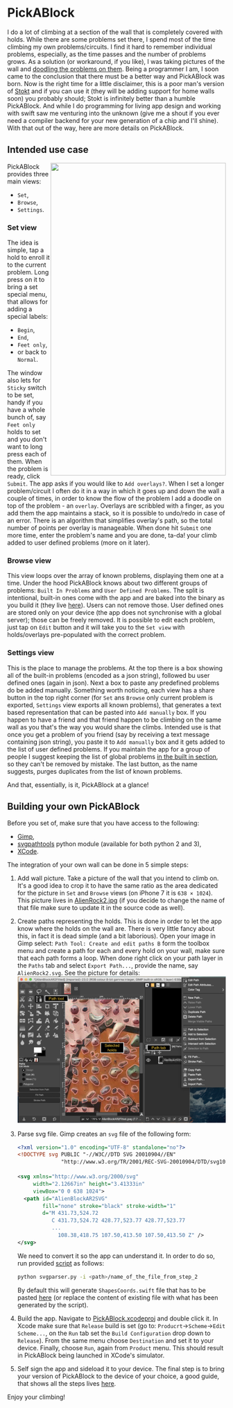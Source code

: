 # PickABlock
I do a lot of climbing at a section of the wall that is completely covered with holds. While there are some problems set there, I spend most of the time climbing my own problems/circuits. I find it hard to remember individual problems, especially, as the time passes and the number of problems grows. As a solution (or workaround, if you like), I was taking pictures of the wall and [doodling the problems on them](https://github.com/jchlanda/PickABlock/blob/readme_assets/readme_assets/LT_11.jpg). Being a programmer I am, I soon came to the conclusion that there must be a better way and PickABlock was born. Now is the right time for a little disclaimer, this is a poor man's version of [Stokt](https://www.getstokt.com/) and if you can use it (they will be adding support for home walls soon) you probably should; Stokt is infinitely better than a humble PickABlock. And while I do programming for living app design and working with swift saw me venturing into the unknown (give me a shout if you ever need a compiler backend for your new generation of a chip and I'll shine). With that out of the way, here are more details on PickABlock.

## Intended use case
<img align="right" width="404" height="720" src="https://github.com/jchlanda/PickABlock/blob/readme_assets/readme_assets/PickABlock.gif">

PickABlock provides three main views:
* `Set`,
* `Browse`,
* `Settings`.
### Set view
The idea is simple, tap a hold to enroll it to the current problem. Long press on it to bring a set special menu, that allows for adding a special labels:
* `Begin`,
* `End`,
* `Feet only`,
* or back to `Normal`.

The window also lets for `Sticky` switch to be set, handy if you have a whole bunch of, say `Feet only` holds to set and you don't want to long press each of them.
When the problem is ready, click `Submit`. The app asks if you would like to `Add overlays?`. When I set a longer problem/circuit I often do it in a way in which it goes up and down the wall a couple of times, in order to know the flow of the problem I add a doodle on top of the problem - an `overlay`. Overlays are scribbled with a finger, as you add them the app maintains a stack, so it is possible to undo/redo in case of an error. There is an algorithm that simplifies overlay's path, so the total number of points per overlay is manageable. When done hit `Submit` one more time, enter the problem's name and you are done, ta-da! your climb added to user defined problems (more on it later).
### Browse view
This view loops over the array of known problems, displaying them one at a time. Under the hood PickABlock knows about two different groups of problems: `Built In Problems` and `User Defined Problems`. The split is intentional, built-in ones come with the app and are baked into the binary as you build it (they live [here](https://github.com/jchlanda/PickABlock/blob/master/app/PickABlock/PickABlock/KnownProblems.json)). Users can not remove those. User defined ones are stored only on your device (the app does not synchronise with a global server); those can be freely removed. It is possible to edit each problem, just tap on `Edit` button and it will take you to the `Set view` with holds/overlays pre-populated with the correct problem.
### Settings view
This is the place to manage the problems. At the top there is a box showing all of the built-in problems (encoded as a json string), followed bu user defined ones (again in json). Next a box to paste any predefined problems do be added manually. Something worth noticing, each view has a share button in the top right corner (for `Set` ans `Browse` only current problem is exported, `Settings` view exports all known problems), that generates a text based representation that can be pasted into `Add manually` box. If you happen to have a friend and that friend happen to be climbing on the same wall as you that's the way you would share the climbs. Intended use is that once you get a problem of you friend (say by receiving a text message containing json string), you paste it to `Add manually` box and it gets added to the list of user defined problems. If you maintain the app for a group of people I suggest keeping the list of global problems [in the built in section](https://github.com/jchlanda/PickABlock/blob/master/app/PickABlock/PickABlock/KnownProblems.json), so they can't be removed by mistake. The last button, as the name suggests, purges duplicates from the list of known problems.

And that, essentially, is it, PickABlock at a glance!

## Building your own PickABlock
Before you set of, make sure that you have access to the following:
* [Gimp](https://www.gimp.org/),
* [svgpathtools](https://github.com/mathandy/svgpathtools) python module (available for both python 2 and 3),
* [XCode](https://developer.apple.com/xcode/).

The integration of your own wall can be done in 5 simple steps:
1. Add wall picture.
Take a picture of the wall that you intend to climb on. It's a good idea to crop it to have the same ratio as the area dedicated for the picture in `Set` and `Browse` views (on iPhone 7 it is `638 × 1024`). This picture lives in [AlienRock2.jpg](https://github.com/jchlanda/PickABlock/blob/master/app/PickABlock/PickABlock/Assets.xcassets/AlienBlockAR2.imageset/AlienBlockAR2.jpeg) (if you decide to change the name of that file make sure to update it in the source code as well).
2. Create paths representing the holds.
This is done in order to let the app know where the holds on the wall are. There is very little fancy about this, in fact it is dead simple (and a bit laborious). Open your image in Gimp select: `Path Tool: Create and edit paths B` form the toolbox menu and create a path for each and every hold on your wall, make sure that each path forms a loop. When done right click on your path layer in the `Paths` tab and select `Export Path...`, provide the name, say `AlienRock2.svg`.
See the picture for details:
![Gimp help](https://github.com/jchlanda/PickABlock/blob/readme_assets/readme_assets/gimp_help.png)
3. Parse svg file.
Gimp creates an `svg` file of the following form:

    ```xml
    <?xml version="1.0" encoding="UTF-8" standalone="no"?>
    <!DOCTYPE svg PUBLIC "-//W3C//DTD SVG 20010904//EN"
                  "http://www.w3.org/TR/2001/REC-SVG-20010904/DTD/svg10.dtd">
    
    <svg xmlns="http://www.w3.org/2000/svg"
         width="2.12667in" height="3.41333in"
         viewBox="0 0 638 1024">
      <path id="AlienBlockAR2SVG"
            fill="none" stroke="black" stroke-width="1"
            d="M 431.73,524.72
               C 431.73,524.72 428.77,523.77 428.77,523.77
               ...
                 108.38,418.75 107.50,413.50 107.50,413.50 Z" />
    </svg>
    ```
    We need to convert it so the app can understand it. In order to do so, run provided [script](https://github.com/jchlanda/PickABlock/blob/master/scripts/svgparser.py) as follows:

    ```sh
    python svgparser.py -i <path>/name_of_the_file_from_step_2
    ```
    By default this will generate `ShapesCoords.swift` file that has to be pasted [here](https://github.com/jchlanda/PickABlock/blob/master/app/PickABlock/PickABlock/ShapesCoords.swift) (or replace the content of existing file with what has been generated by the script).
4. Build the app.
Navigate to [PickABlock.xcodeproj](https://github.com/jchlanda/PickABlock/tree/master/app/PickABlock) and double click it. In Xcode make sure that `Release` build is set (go to: `Producrt`->`Scheme`->`Edit Scheme...`, on the `Run` tab set the `Build Configuration` drop down to `Release`). From the same menu choose `Destination` and set it to your device. Finally, choose `Run`, again from `Product` menu. This should result in PickABlock being launched in XCode's simulator.
5. Self sign the app and sideload it to your device.
The final step is to bring your version of PickABlock to the device of your choice, a good guide, that shows all the steps lives [here](https://www.appdevchannel.com/2018/11/side-load-xcode-iphone.html).

Enjoy your climbing!
